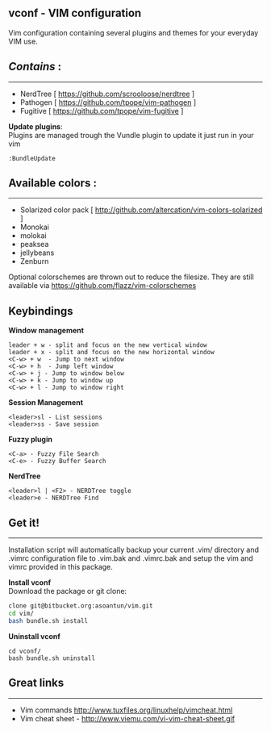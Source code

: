 
vconf - VIM configuration
---------------------------------
Vim configuration containing several plugins and themes for your everyday VIM use. 

*Contains* :  
--------------------
_____________________________________________________
-  NerdTree  [ https://github.com/scrooloose/nerdtree ]
-  Pathogen  [ https://github.com/tpope/vim-pathogen ]
-  Fugitive  [ https://github.com/tpope/vim-fugitive ]

**Update plugins**:  
Plugins are managed trough the Vundle plugin to update it just run in your vim
```
:BundleUpdate
```

Available colors :
--------------------
_______________________________________________________
- Solarized color pack [ http://github.com/altercation/vim-colors-solarized ]
- Monokai
- molokai
- peaksea
- jellybeans
- Zenburn  


Optional colorschemes are thrown out to reduce the filesize. They are still available via
https://github.com/flazz/vim-colorschemes


Keybindings
----------------------
**Window management**
```
leader + w - split and focus on the new vertical window
leader + x - split and focus on the new horizontal window
<C-w> + w  - Jump to next window
<C-w> + h  - Jump left window
<C-w> + j - Jump to window below
<C-w> + k - Jump to window up
<C-w> + l - Jump to window right
```

**Session Management**
```
<leader>sl - List sessions
<leader>ss - Save session
```

**Fuzzy plugin**
```
<C-a> - Fuzzy File Search
<C-e> - Fuzzy Buffer Search
```

**NerdTree**
```
<leader>l | <F2> - NERDTree toggle
<leader>e - NERDTree Find
```
Get it!
--------------------
______________________________

Installation script will automatically backup your current .vim/ directory and .vimrc configuration file to .vim.bak and 
.vimrc.bak and setup the vim and vimrc provided in this package.

**Install vconf**  
Download the package or git clone:  
```bash
clone git@bitbucket.org:asoantun/vim.git 
cd vim/  
bash bundle.sh install  
```

**Uninstall vconf**  
```
cd vconf/  
bash bundle.sh uninstall
```


Great links
------------------------
__________________________________________  
- Vim commands http://www.tuxfiles.org/linuxhelp/vimcheat.html
- Vim cheat sheet - http://www.viemu.com/vi-vim-cheat-sheet.gif
